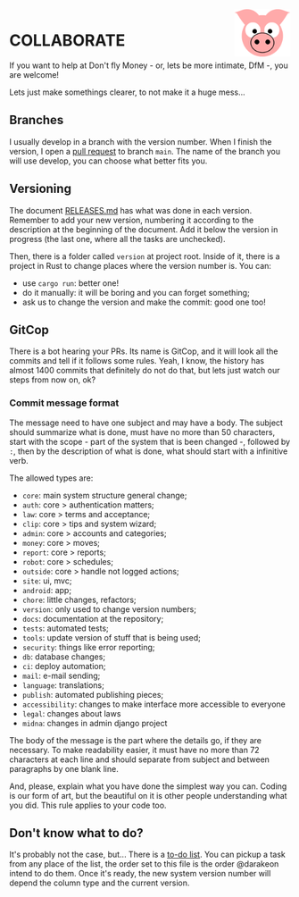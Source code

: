 <img src="site/MVC/Assets/images/pig-on.svg" height="85" align="right"/>

# COLLABORATE

If you want to help at Don't fly Money - or, lets be more intimate,
DfM -, you are welcome!

Lets just make somethings clearer, to not make it a huge mess...

## Branches

I usually develop in a branch with the version number. When I finish
the version, I open a [pull request](../../pulls) to branch `main`. The name
of the branch you will use develop, you can choose what better fits
you.

## Versioning

The document [RELEASES.md](docs/RELEASES.md) has what was done in each version.
Remember to add your new version, numbering it according to the
description at the beginning of the document. Add it below the version
in progress (the last one, where all the tasks are unchecked).

Then, there is a folder called `version` at project root. Inside of it,
there is a project in Rust to change places where the version number
is. You can:

- use `cargo run`: better one!
- do it manually: it will be boring and you can forget something;
- ask us to change the version and make the commit: good one too!

## GitCop

There is a bot hearing your PRs. Its name is GitCop, and it will look
all the commits and tell if it follows some rules. Yeah, I know, the
history has almost 1400 commits that definitely do not do that, but
lets just watch our steps from now on, ok?

### Commit message format

The message need to have one subject and may have a body. The subject
should summarize what is done, must have no more than 50 characters,
start with the scope - part of the system that is been changed -,
followed by `:`, then by the description of what is done, what should
start with a infinitive verb.

The allowed types are:
- `core`: main system structure general change;
- `auth`: core > authentication matters;
- `law`: core > terms and acceptance;
- `clip`: core > tips and system wizard;
- `admin`: core > accounts and categories;
- `money`: core > moves;
- `report`: core > reports;
- `robot`: core > schedules;
- `outside`: core > handle not logged actions;
- `site`: ui, mvc;
- `android`: app;
- `chore`: little changes, refactors;
- `version`: only used to change version numbers;
- `docs`: documentation at the repository;
- `tests`: automated tests;
- `tools`: update version of stuff that is being used;
- `security`: things like error reporting;
- `db`: database changes;
- `ci`: deploy automation;
- `mail`: e-mail sending;
- `language`: translations;
- `publish`: automated publishing pieces;
- `accessibility`: changes to make interface more accessible to everyone
- `legal`: changes about laws
- `midna`: changes in admin django project

The body of the message is the part where the details go, if they are
necessary. To make readability easier, it must have no more than 72
characters at each line and should separate from subject and between
paragraphs by one blank line.

And, please, explain what you have done the simplest way you can.
Coding is our form of art, but the beautiful on it is other people 
understanding what you did. This rule applies to your code too.

## Don't know what to do?

It's probably not the case, but... There is a [to-do list](docs/TODO.md).
You can pickup a task from any place of the list, the order set to this
file is the order @darakeon intend to do them. Once it's ready, the new
system version number will depend the column type and the current
version.
